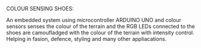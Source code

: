 COLOUR SENSING SHOES:

An embedded system using microcontroller ARDUINO UNO and colour sensors senses the colour of the terrain and the RGB LEDs connected to the shoes are camoufladged with the colour of the terrain with intensity control. Helping in fasion, defence, styling and many other appliacations.
